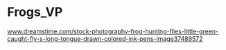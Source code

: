 # Frogs_VP

www.dreamstime.com/stock-photography-frog-hunting-flies-little-green-caught-fly-s-long-tongue-drawn-colored-ink-pens-image37489572